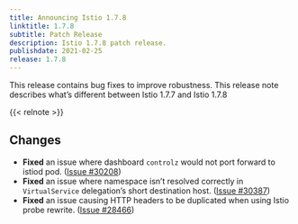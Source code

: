 ```yaml
---
title: Announcing Istio 1.7.8
linktitle: 1.7.8
subtitle: Patch Release
description: Istio 1.7.8 patch release.
publishdate: 2021-02-25
release: 1.7.8
---
```


This release contains bug fixes to improve robustness. This release note describes what’s different between Istio 1.7.7 and Istio 1.7.8

{{< relnote >}}

## Changes

- **Fixed** an issue where dashboard `controlz` would not port forward to istiod pod.
  ([Issue #30208](https://github.com/istio/istio/issues/30208))
- **Fixed** an issue where namespace isn’t resolved correctly in `VirtualService` delegation’s short destination host.
  ([Issue #30387](https://github.com/istio/istio/issues/30387))
- **Fixed** an issue causing HTTP headers to be duplicated when using Istio probe rewrite.
  ([Issue #28466](https://github.com/istio/istio/issues/28466))
